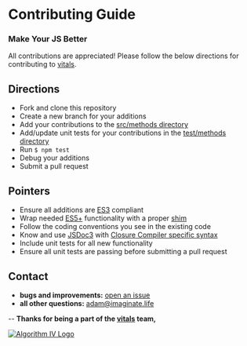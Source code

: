 # Contributing Guide
### Make Your JS Better
All contributions are appreciated! Please follow the below directions for contributing to [vitals](https://github.com/imaginate/vitals).


## Directions
- Fork and clone this repository
- Create a new branch for your additions
- Add your contributions to the [src/methods directory](https://github.com/imaginate/vitals/tree/master/src/methods)
- Add/update unit tests for your contributions in the [test/methods directory](https://github.com/imaginate/vitals/tree/master/test/methods)
- Run ```$ npm test ```
- Debug your additions
- Submit a pull request


## Pointers
- Ensure all additions are [ES3](http://www.ecma-international.org/publications/files/ECMA-ST-ARCH/ECMA-262,%203rd%20edition,%20December%201999.pdf) compliant
- Wrap needed [ES5+](https://developer.mozilla.org/en-US/docs/Web/JavaScript/Language_Resources) functionality with a proper [shim](https://en.wikipedia.org/wiki/Shim_(computing))
- Follow the coding conventions you see in the existing code
- Know and use [JSDoc3](http://usejsdoc.org/) with [Closure Compiler specific syntax](https://developers.google.com/closure/compiler/docs/js-for-compiler)
- Include unit tests for all new functionality
- Ensure all unit tests are passing before submitting a pull request


## Contact
- **bugs and improvements:** [open an issue](https://github.com/imaginate/vitals/issues)
- **all other questions:** adam@imaginate.life


--
**Thanks for being a part of the [vitals](https://github.com/imaginate/vitals) team,**

<a href="http://www.algorithmiv.com/vitals"><img src="http://www.algorithmiv.com/images/aIV-logo.png" alt="Algorithm IV Logo" /></a>
